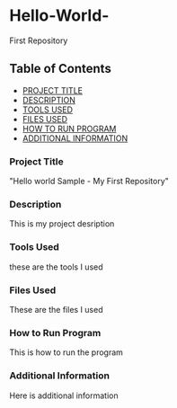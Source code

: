 # Hello-World-
First Repository   

## Table of Contents  

- [PROJECT TITLE](#Project-Title)
- [DESCRIPTION](#Description)
- [TOOLS USED](#Tools-Used)
- [FILES USED](#Files-Used)
- [HOW TO RUN PROGRAM](#How-to-Run-Program)
- [ADDITIONAL INFORMATION](#Additional-Information)

### Project Title  

"Hello world Sample - My First Repository"  

### Description  

This is my project desription 

### Tools Used

these are the tools I used

### Files Used

These are the files I used

### How to Run Program 

This is how to run the program

### Additional Information

Here is additional information
